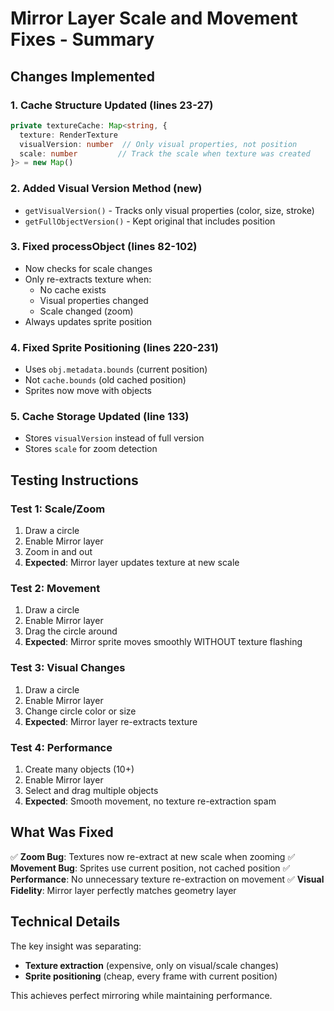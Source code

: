 # Mirror Layer Scale and Movement Fixes - Summary

## Changes Implemented

### 1. Cache Structure Updated (lines 23-27)
```typescript
private textureCache: Map<string, {
  texture: RenderTexture
  visualVersion: number  // Only visual properties, not position
  scale: number         // Track the scale when texture was created
}> = new Map()
```

### 2. Added Visual Version Method (new)
- `getVisualVersion()` - Tracks only visual properties (color, size, stroke)
- `getFullObjectVersion()` - Kept original that includes position

### 3. Fixed processObject (lines 82-102)
- Now checks for scale changes
- Only re-extracts texture when:
  - No cache exists
  - Visual properties changed
  - Scale changed (zoom)
- Always updates sprite position

### 4. Fixed Sprite Positioning (lines 220-231)
- Uses `obj.metadata.bounds` (current position)
- Not `cache.bounds` (old cached position)
- Sprites now move with objects

### 5. Cache Storage Updated (line 133)
- Stores `visualVersion` instead of full version
- Stores `scale` for zoom detection

## Testing Instructions

### Test 1: Scale/Zoom
1. Draw a circle
2. Enable Mirror layer
3. Zoom in and out
4. **Expected**: Mirror layer updates texture at new scale

### Test 2: Movement
1. Draw a circle
2. Enable Mirror layer
3. Drag the circle around
4. **Expected**: Mirror sprite moves smoothly WITHOUT texture flashing

### Test 3: Visual Changes
1. Draw a circle
2. Enable Mirror layer
3. Change circle color or size
4. **Expected**: Mirror layer re-extracts texture

### Test 4: Performance
1. Create many objects (10+)
2. Enable Mirror layer
3. Select and drag multiple objects
4. **Expected**: Smooth movement, no texture re-extraction spam

## What Was Fixed

✅ **Zoom Bug**: Textures now re-extract at new scale when zooming
✅ **Movement Bug**: Sprites use current position, not cached position
✅ **Performance**: No unnecessary texture re-extraction on movement
✅ **Visual Fidelity**: Mirror layer perfectly matches geometry layer

## Technical Details

The key insight was separating:
- **Texture extraction** (expensive, only on visual/scale changes)
- **Sprite positioning** (cheap, every frame with current position)

This achieves perfect mirroring while maintaining performance.
